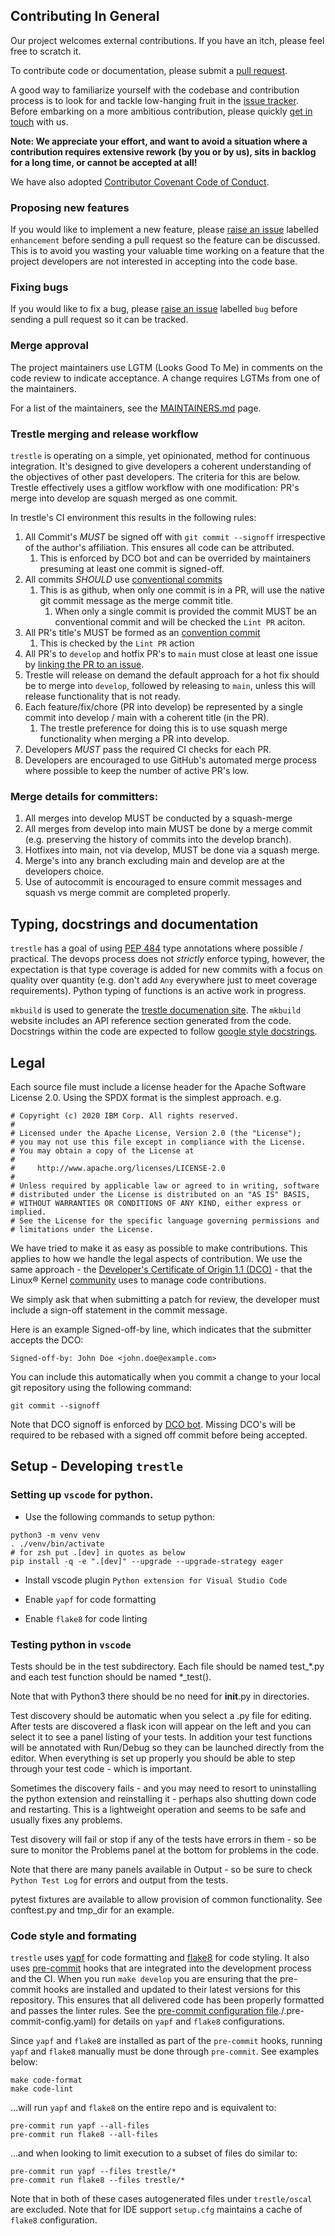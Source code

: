 ## Contributing In General

Our project welcomes external contributions. If you have an itch, please feel
free to scratch it.

To contribute code or documentation, please submit a [pull request](https://github.com/IBM/compliance-trestle/pulls).

A good way to familiarize yourself with the codebase and contribution process is
to look for and tackle low-hanging fruit in the [issue tracker](https://github.com/IBM/compliance-trestle/issues).
Before embarking on a more ambitious contribution, please quickly [get in touch](https://ibm.github.io/compliance-trestle/maintainers/) with us.

**Note: We appreciate your effort, and want to avoid a situation where a contribution
requires extensive rework (by you or by us), sits in backlog for a long time, or
cannot be accepted at all!**

We have also adopted [Contributor Covenant Code of Conduct](https://ibm.github.io/compliance-trestle/contributing/mkdocs_contributing/).

### Proposing new features

If you would like to implement a new feature, please [raise an issue](https://github.com/IBM/compliance-trestle/issues)
labelled `enhancement` before sending a pull request so the feature can be discussed. This is to avoid
you wasting your valuable time working on a feature that the project developers
are not interested in accepting into the code base.

### Fixing bugs

If you would like to fix a bug, please [raise an issue](https://github.com/IBM/compliance-trestle/issues) labelled `bug` before sending a
pull request so it can be tracked.

### Merge approval

The project maintainers use LGTM (Looks Good To Me) in comments on the code
review to indicate acceptance. A change requires LGTMs from one of the maintainers.

For a list of the maintainers, see the [MAINTAINERS.md](https://ibm.github.io/compliance-trestle/maintainers/) page.

### Trestle merging and release workflow

`trestle` is operating on a simple, yet opinionated, method for continuous integration. It's designed to give developers a coherent understanding of the objectives of other past developers.
The criteria for this are below. Trestle effectively uses a gitflow workflow with one modification: PR's merge into develop are squash merged as one commit.

In trestle's CI environment this results in the following rules:

1. All Commit's *MUST* be signed off with `git commit --signoff` irrespective of the author's affiliation. This ensures all code can be attributed.
   1. This is enforced by DCO bot and can be overrided by maintainers presuming at least one commit is signed-off.
1. All commits *SHOULD* use [conventional commits](https://www.conventionalcommits.org/en/v1.0.0-beta.2/)
   1. This is as github, when only one commit is in a PR, will use the native git commit message as the merge commit title.
      1. When only a single commit is provided the commit MUST be an conventional commit and will be checked the `Lint PR` aciton.
1. All PR's title's MUST be formed as an [convention commit](https://www.conventionalcommits.org/en/v1.0.0-beta.2/)
   1. This is checked by the `Lint PR` action
1. All PR's to `develop` and hotfix PR's to `main` must close at least one issue by [linking the PR to an issue](https://docs.github.com/en/issues/tracking-your-work-with-issues/linking-a-pull-request-to-an-issue#linking-a-pull-request-to-an-issue-using-a-keyword).
1. Trestle will release on demand the default approach for a hot fix should be to merge into `develop`, followed by releasing to `main`, unless this will release functionality that is not ready.
1. Each feature/fix/chore (PR into develop) be represented by a single commit into develop / main with a coherent title (in the PR).
   1. The trestle preference for doing this is to use squash merge functionality when merging a PR into develop.
1. Developers *MUST* pass the required CI checks for each PR.
1. Developers are encouraged to use GitHub's automated merge process where possible to keep the number of active PR's low.

### Merge details for committers:

1. All merges into develop MUST be conducted by a squash-merge
1. All merges from develop into main MUST be done by a merge commit (e.g. preserving the history of commits into the develop branch).
1. Hotfixes into main, not via develop, MUST be done via a squash merge.
1. Merge's into any branch excluding main and develop are at the developers choice.
1. Use of autocommit is encouraged to ensure commit messages and squash vs merge commit are completed properly.

## Typing, docstrings and documentation

`trestle` has a goal of using [PEP 484](https://www.python.org/dev/peps/pep-0484/) type annotations where possible / practical.
The devops process does not _strictly_ enforce typing, however, the expectation is that type coverage is added for new
commits with a focus on quality over quantity (e.g. don't add `Any` everywhere just to meet coverage requirements).
Python typing of functions is an active work in progress.

`mkbuild` is used to generate the [trestle documenation site](https://ibm.github.io/compliance-trestle). The `mkbuild`
website includes an API reference section generated from the code. Docstrings within the code are expected to follow
[google style docstrings](https://www.sphinx-doc.org/en/master/usage/extensions/example_google.html).

## Legal

Each source file must include a license header for the Apache
Software License 2.0. Using the SPDX format is the simplest approach.
e.g.

```
# Copyright (c) 2020 IBM Corp. All rights reserved.
#
# Licensed under the Apache License, Version 2.0 (the "License");
# you may not use this file except in compliance with the License.
# You may obtain a copy of the License at
#
#     http://www.apache.org/licenses/LICENSE-2.0
#
# Unless required by applicable law or agreed to in writing, software
# distributed under the License is distributed on an "AS IS" BASIS,
# WITHOUT WARRANTIES OR CONDITIONS OF ANY KIND, either express or implied.
# See the License for the specific language governing permissions and
# limitations under the License.
```

We have tried to make it as easy as possible to make contributions. This
applies to how we handle the legal aspects of contribution. We use the
same approach - the [Developer's Certificate of Origin 1.1 (DCO)](https://ibm.github.io/compliance-trestle/contributing/DCO.md) - that the Linux® Kernel [community](https://elinux.org/Developer_Certificate_Of_Origin)
uses to manage code contributions.

We simply ask that when submitting a patch for review, the developer
must include a sign-off statement in the commit message.

Here is an example Signed-off-by line, which indicates that the
submitter accepts the DCO:

```
Signed-off-by: John Doe <john.doe@example.com>
```

You can include this automatically when you commit a change to your
local git repository using the following command:

```
git commit --signoff
```

Note that DCO signoff is enforced by [DCO bot](https://github.com/probot/dco). Missing DCO's will be required to be rebased
with a signed off commit before being accepted.

## Setup - Developing `trestle`

### Setting up `vscode` for python.

- Use the following commands to setup python:

```shell
python3 -m venv venv
. ./venv/bin/activate
# for zsh put .[dev] in quotes as below
pip install -q -e ".[dev]" --upgrade --upgrade-strategy eager
```

- Install vscode plugin `Python extension for Visual Studio Code`

- Enable `yapf` for code formatting

- Enable `flake8` for code linting

### Testing python in `vscode`

Tests should be in the test subdirectory.  Each file should be named test\_\*.py and each test function should be named \*\_test().

Note that with Python3 there should be no need for __init__.py in directories.

Test discovery should be automatic when you select a .py file for editing. After tests are discovered a flask icon will appear on the left and you can select it to see a panel listing of your tests.  In addition your test functions will be annotated with Run/Debug so they can be launched directly from the editor.  When everything is set up properly you should be able to step through your test code - which is important.

Sometimes the discovery fails - and you may need to resort to uninstalling the python extension and reinstalling it - perhaps also shutting down code and restarting.  This is a lightweight operation and seems to be safe and usually fixes any problems.

Test disovery will fail or stop if any of the tests have errors in them - so be sure to monitor the Problems panel at the bottom for problems in the code.

Note that there are many panels available in Output - so be sure to check `Python Test Log` for errors and output from the tests.

pytest fixtures are available to allow provision of common functionality.  See conftest.py and tmp_dir for an example.

### Code style and formating

`trestle` uses [yapf](https://github.com/google/yapf) for code formatting and [flake8](https://flake8.pycqa.org/en/latest/) for code styling.  It also uses [pre-commit](https://pre-commit.com/) hooks that are integrated into the development process and the CI. When you run `make develop` you are ensuring that the pre-commit hooks are installed and updated to their latest versions for this repository. This ensures that all delivered code has been properly formatted
and passes the linter rules.  See the [pre-commit configuration file](<>)./.pre-commit-config.yaml) for details on
`yapf` and `flake8` configurations.

Since `yapf` and `flake8` are installed as part of the `pre-commit` hooks, running `yapf` and `flake8`
manually must be done through `pre-commit`.  See examples below:

```shell
make code-format
make code-lint
```

...will run `yapf` and `flake8` on the entire repo and is equivalent to:

```shell
pre-commit run yapf --all-files
pre-commit run flake8 --all-files
```

...and when looking to limit execution to a subset of files do similar to:

```shell
pre-commit run yapf --files trestle/*
pre-commit run flake8 --files trestle/*
```

Note that in both of these cases autogenerated files under `trestle/oscal` are excluded. Note that for IDE support `setup.cfg` maintains a cache of `flake8` configuration.
